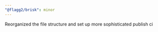```yaml
---
"@flagg2/brisk": minor
---
```


Reorganized the file structure and set up more sophisticated publish ci
